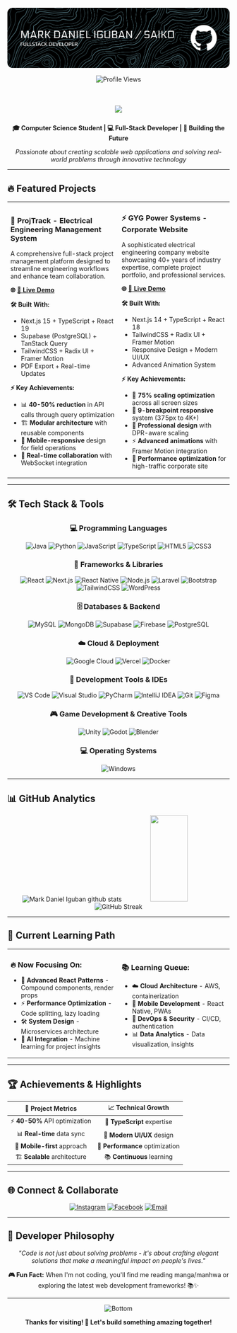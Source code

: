 ![Header](./banner.png)


<div align="center">

![Profile Views](https://komarev.com/ghpvc/?username=SAIKO0000&color=0891b2&style=flat-square&label=Profile+Views)

</div>

<h1 align="center">
    <img src="https://readme-typing-svg.herokuapp.com/?font=Righteous&size=35&center=true&vCenter=true&width=600&height=70&duration=4000&color=87CEEB&background=87CEEB00&gradient=4FC3F7,29B6F6,0288D1&gradientColor=true&lines=Hi+There!+👋;Lets+Build+the+Future+with+Code+🚀;Turn+Ideas+into+Reality+💡;Solve+Real+World+Problems+⚡;" />
</h1>

<div align="center">
  
**🎓 Computer Science Student | 💻 Full-Stack Developer | 🚀 Building the Future**

*Passionate about creating scalable web applications and solving real-world problems through innovative technology*

</div>

---

## 🔥 Featured Projects

<table>
<tr>
<td width="50%">

### 🚀 **ProjTrack - Electrical Engineering Management System**
A comprehensive full-stack project management platform designed to streamline engineering workflows and enhance team collaboration.

**🌐 [🔗 Live Demo](https://gyg-project-management.vercel.app/)** 

**🛠️ Built With:**
- Next.js 15 + TypeScript + React 19
- Supabase (PostgreSQL) + TanStack Query  
- TailwindCSS + Radix UI + Framer Motion
- PDF Export + Real-time Updates

**⚡ Key Achievements:**
- 📊 **40-50% reduction** in API calls through query optimization
- 🏗️ **Modular architecture** with reusable components
- 📱 **Mobile-responsive** design for field operations
- 🔄 **Real-time collaboration** with WebSocket integration

</td>
<td width="50%">

### ⚡ **GYG Power Systems - Corporate Website**
A sophisticated electrical engineering company website showcasing 40+ years of industry expertise, complete project portfolio, and professional services.

**🌐 [🔗 Live Demo](https://gyg-static.vercel.app/)** 

**🛠️ Built With:**
- Next.js 14 + TypeScript + React 18
- TailwindCSS + Radix UI + Framer Motion
- Responsive Design + Modern UI/UX
- Advanced Animation System

**⚡ Key Achievements:**
- 📐 **75% scaling optimization** across all screen sizes
- 📱 **9-breakpoint responsive** system (375px to 4K+)
- 🎨 **Professional design** with DPR-aware scaling
- ⚡ **Advanced animations** with Framer Motion integration
- 🚀 **Performance optimization** for high-traffic corporate site

</td>
</tr>
</table>

---

## 🛠️ Tech Stack & Tools

<div align="center">

### 💻 Programming Languages
![Java](https://img.shields.io/badge/Java-ED8B00?style=for-the-badge&logo=openjdk&logoColor=white)
![Python](https://img.shields.io/badge/Python-3776AB?style=for-the-badge&logo=python&logoColor=white)
![JavaScript](https://img.shields.io/badge/JavaScript-F7DF1E?style=for-the-badge&logo=javascript&logoColor=black)
![TypeScript](https://img.shields.io/badge/TypeScript-007ACC?style=for-the-badge&logo=typescript&logoColor=white)
![HTML5](https://img.shields.io/badge/HTML5-E34F26?style=for-the-badge&logo=html5&logoColor=white)
![CSS3](https://img.shields.io/badge/CSS3-1572B6?style=for-the-badge&logo=css3&logoColor=white)

### 🚀 Frameworks & Libraries
![React](https://img.shields.io/badge/React-20232A?style=for-the-badge&logo=react&logoColor=61DAFB)
![Next.js](https://img.shields.io/badge/Next.js-000000?style=for-the-badge&logo=next.js&logoColor=white)
![React Native](https://img.shields.io/badge/React_Native-20232A?style=for-the-badge&logo=react&logoColor=61DAFB)
![Node.js](https://img.shields.io/badge/Node.js-43853D?style=for-the-badge&logo=node.js&logoColor=white)
![Laravel](https://img.shields.io/badge/Laravel-FF2D20?style=for-the-badge&logo=laravel&logoColor=white)
![Bootstrap](https://img.shields.io/badge/Bootstrap-563D7C?style=for-the-badge&logo=bootstrap&logoColor=white)
![TailwindCSS](https://img.shields.io/badge/Tailwind_CSS-38B2AC?style=for-the-badge&logo=tailwind-css&logoColor=white)
![WordPress](https://img.shields.io/badge/WordPress-21759B?style=for-the-badge&logo=wordpress&logoColor=white)

### 🗄️ Databases & Backend
![MySQL](https://img.shields.io/badge/MySQL-005C84?style=for-the-badge&logo=mysql&logoColor=white)
![MongoDB](https://img.shields.io/badge/MongoDB-4EA94B?style=for-the-badge&logo=mongodb&logoColor=white)
![Supabase](https://img.shields.io/badge/Supabase-3ECF8E?style=for-the-badge&logo=supabase&logoColor=white)
![Firebase](https://img.shields.io/badge/Firebase-FFCA28?style=for-the-badge&logo=firebase&logoColor=black)
![PostgreSQL](https://img.shields.io/badge/PostgreSQL-316192?style=for-the-badge&logo=postgresql&logoColor=white)

### ☁️ Cloud & Deployment
![Google Cloud](https://img.shields.io/badge/Google_Cloud-4285F4?style=for-the-badge&logo=google-cloud&logoColor=white)
![Vercel](https://img.shields.io/badge/Vercel-000000?style=for-the-badge&logo=vercel&logoColor=white)
![Docker](https://img.shields.io/badge/Docker-2496ED?style=for-the-badge&logo=docker&logoColor=white)

### 🔧 Development Tools & IDEs
![VS Code](https://img.shields.io/badge/VS_Code-0078D4?style=for-the-badge&logo=visual%20studio%20code&logoColor=white)
![Visual Studio](https://img.shields.io/badge/Visual_Studio-5C2D91?style=for-the-badge&logo=visual%20studio&logoColor=white)
![PyCharm](https://img.shields.io/badge/PyCharm-143?style=for-the-badge&logo=pycharm&logoColor=black&color=black&labelColor=green)
![IntelliJ IDEA](https://img.shields.io/badge/IntelliJ_IDEA-000000.svg?style=for-the-badge&logo=intellij-idea&logoColor=white)
![Git](https://img.shields.io/badge/Git-F05032?style=for-the-badge&logo=git&logoColor=white)
![Figma](https://img.shields.io/badge/Figma-F24E1E?style=for-the-badge&logo=figma&logoColor=white)

### 🎮 Game Development & Creative Tools
![Unity](https://img.shields.io/badge/Unity-100000?style=for-the-badge&logo=unity&logoColor=white)
![Godot](https://img.shields.io/badge/GODOT-%23FFFFFF.svg?style=for-the-badge&logo=godot-engine)
![Blender](https://img.shields.io/badge/blender-%23F5792A.svg?style=for-the-badge&logo=blender&logoColor=white)

### 💻 Operating Systems
![Windows](https://img.shields.io/badge/Windows-0078D6?style=for-the-badge&logo=windows&logoColor=white)

</div>

---

## 📊 GitHub Analytics

<div align="center">
  <img width="49%" height="195px" src="https://github-readme-stats.vercel.app/api?username=SAIKO0000&show_icons=true&count_private=true&hide_border=true&title_color=00b4d8&icon_color=00b4d8&text_color=c9d1d9&bg_color=0d1117" alt="Mark Daniel Iguban github stats" /> 
  <img width="41%" height="195px" src="https://github-readme-stats.vercel.app/api/top-langs/?username=SAIKO0000&layout=compact&hide_border=true&title_color=00b4d8&text_color=00b4d8&bg_color=0d1117" />
</div>

<div align="center">
  <img src="https://github-readme-streak-stats.herokuapp.com?user=SAIKO0000&theme=gotham&hide_border=true&background=0D1117&stroke=0000&ring=00b4d8&fire=00b4d8&currStreakLabel=00b4d8" alt="GitHub Streak" />
</div>

---

## 🎯 Current Learning Path

<table>
<tr>
<td width="50%">

### 🔥 **Now Focusing On:**
- 🚀 **Advanced React Patterns** - Compound components, render props
- ⚡ **Performance Optimization** - Code splitting, lazy loading
- 🛠️ **System Design** - Microservices architecture
- 🤖 **AI Integration** - Machine learning for project insights

</td>
<td width="50%">

### 📚 **Learning Queue:**
- ☁️ **Cloud Architecture** - AWS, containerization
- 📱 **Mobile Development** - React Native, PWAs  
- 🔐 **DevOps & Security** - CI/CD, authentication
- 📊 **Data Analytics** - Data visualization, insights

</td>
</tr>
</table>

---

## 🏆 Achievements & Highlights

<div align="center">

| 🎯 **Project Metrics** | 📈 **Technical Growth** |
|:---:|:---:|
| ⚡ **40-50%** API optimization | 🔧 **TypeScript** expertise |
| 📊 **Real-time** data sync | 🎨 **Modern UI/UX** design |
| 📱 **Mobile-first** approach | 🚀 **Performance** optimization |
| 🏗️ **Scalable** architecture | 📚 **Continuous** learning |

</div>

---

## 🌐 Connect & Collaborate

<div align="center">

[![Instagram](https://img.shields.io/badge/Instagram-E4405F?style=for-the-badge&logo=instagram&logoColor=white)](https://www.instagram.com/sircartierr0/)
[![Facebook](https://img.shields.io/badge/Facebook-1877F2?style=for-the-badge&logo=facebook&logoColor=white)](https://www.facebook.com/MarkDaniel.Iguban)
[![Email](https://img.shields.io/badge/Email-D14836?style=for-the-badge&logo=gmail&logoColor=white)](mailto:main.markdaniel.iguban@cvsu.edu.ph)

</div>

---

## 💭 Developer Philosophy

<div align="center">

*"Code is not just about solving problems - it's about crafting elegant solutions that make a meaningful impact on people's lives."*

**🎮 Fun Fact:** When I'm not coding, you'll find me reading manga/manhwa or exploring the latest web development frameworks! 📚✨

</div>

---

<div align="center">
  
![Bottom](https://capsule-render.vercel.app/api?type=waving&color=gradient&height=100&section=footer)

**Thanks for visiting! 🚀 Let's build something amazing together!**

</div>
